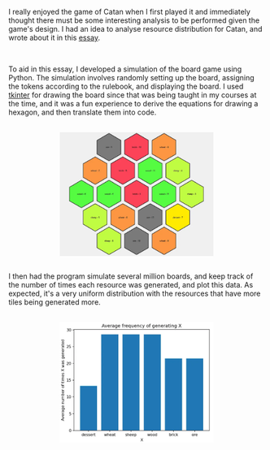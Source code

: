 I really enjoyed the game of Catan when I first played it and immediately thought there must be some interesting analysis to be performed given the game's design. I had an idea to analyse resource distribution for Catan, and wrote about it in this <u><a href="https://medium.com/@varadkulk123/an-analysis-of-resource-dsitribution-in-catan-d8d91b518e71">essay</a></u>.

<br>

To aid in this essay, I developed a simulation of the board game using Python. The simulation involves randomly setting up the board, assigning the tokens according to the rulebook, and displaying the board. I used <u><a href="https://docs.python.org/3/library/tkinter.html">tkinter</a></u> for drawing the board since that was being taught in my courses at the time, and it was a fun experience to derive the equations for drawing a hexagon, and then translate them into code.

<br>

<div style="display: flex; justify-content: center;">
    <img src="/media/catan.png" width="60%">
</div>

<br>

I then had the program simulate several million boards, and keep track of the number of times each resource was generated, and plot this data. As expected, it's a very uniform distribution with the resources that have more tiles being generated more.

<br>

<div style="display: flex; justify-content: center;">
    <img src="/media/catanRes.png" width="60%">
</div>